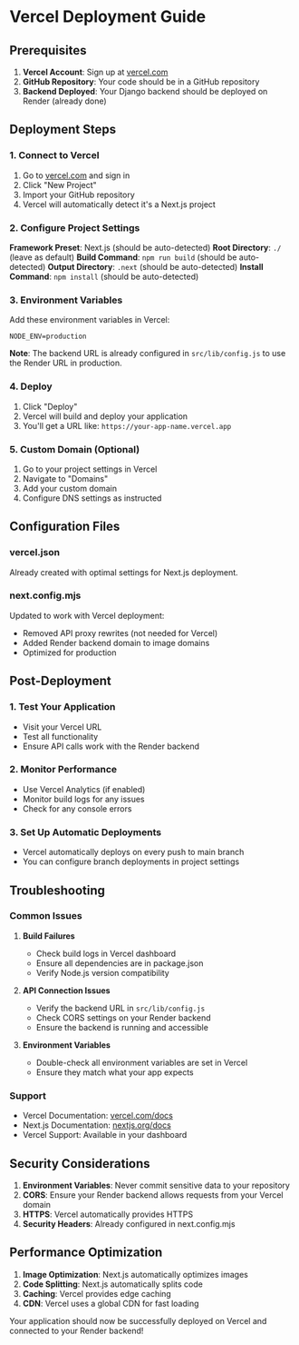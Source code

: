 # Vercel Deployment Guide

## Prerequisites

1. **Vercel Account**: Sign up at [vercel.com](https://vercel.com)
2. **GitHub Repository**: Your code should be in a GitHub repository
3. **Backend Deployed**: Your Django backend should be deployed on Render (already done)

## Deployment Steps

### 1. Connect to Vercel

1. Go to [vercel.com](https://vercel.com) and sign in
2. Click "New Project"
3. Import your GitHub repository
4. Vercel will automatically detect it's a Next.js project

### 2. Configure Project Settings

**Framework Preset**: Next.js (should be auto-detected)
**Root Directory**: `./` (leave as default)
**Build Command**: `npm run build` (should be auto-detected)
**Output Directory**: `.next` (should be auto-detected)
**Install Command**: `npm install` (should be auto-detected)

### 3. Environment Variables

Add these environment variables in Vercel:

```
NODE_ENV=production
```

**Note**: The backend URL is already configured in `src/lib/config.js` to use the Render URL in production.

### 4. Deploy

1. Click "Deploy"
2. Vercel will build and deploy your application
3. You'll get a URL like: `https://your-app-name.vercel.app`

### 5. Custom Domain (Optional)

1. Go to your project settings in Vercel
2. Navigate to "Domains"
3. Add your custom domain
4. Configure DNS settings as instructed

## Configuration Files

### vercel.json
Already created with optimal settings for Next.js deployment.

### next.config.mjs
Updated to work with Vercel deployment:
- Removed API proxy rewrites (not needed for Vercel)
- Added Render backend domain to image domains
- Optimized for production

## Post-Deployment

### 1. Test Your Application
- Visit your Vercel URL
- Test all functionality
- Ensure API calls work with the Render backend

### 2. Monitor Performance
- Use Vercel Analytics (if enabled)
- Monitor build logs for any issues
- Check for any console errors

### 3. Set Up Automatic Deployments
- Vercel automatically deploys on every push to main branch
- You can configure branch deployments in project settings

## Troubleshooting

### Common Issues

1. **Build Failures**
   - Check build logs in Vercel dashboard
   - Ensure all dependencies are in package.json
   - Verify Node.js version compatibility

2. **API Connection Issues**
   - Verify the backend URL in `src/lib/config.js`
   - Check CORS settings on your Render backend
   - Ensure the backend is running and accessible

3. **Environment Variables**
   - Double-check all environment variables are set in Vercel
   - Ensure they match what your app expects

### Support

- Vercel Documentation: [vercel.com/docs](https://vercel.com/docs)
- Next.js Documentation: [nextjs.org/docs](https://nextjs.org/docs)
- Vercel Support: Available in your dashboard

## Security Considerations

1. **Environment Variables**: Never commit sensitive data to your repository
2. **CORS**: Ensure your Render backend allows requests from your Vercel domain
3. **HTTPS**: Vercel automatically provides HTTPS
4. **Security Headers**: Already configured in next.config.mjs

## Performance Optimization

1. **Image Optimization**: Next.js automatically optimizes images
2. **Code Splitting**: Next.js automatically splits code
3. **Caching**: Vercel provides edge caching
4. **CDN**: Vercel uses a global CDN for fast loading

Your application should now be successfully deployed on Vercel and connected to your Render backend! 